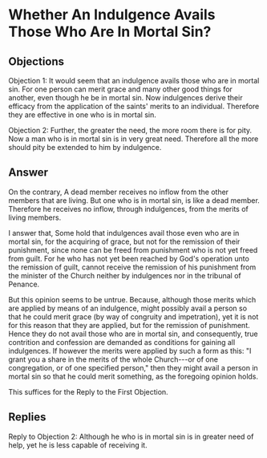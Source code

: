 # Whether An Indulgence Avails Those Who Are In Mortal Sin?

## Objections

Objection 1: It would seem that an indulgence avails those who are in mortal sin. For one person can merit grace and many other good things for another, even though he be in mortal sin. Now indulgences derive their efficacy from the application of the saints' merits to an individual. Therefore they are effective in one who is in mortal sin.

Objection 2: Further, the greater the need, the more room there is for pity. Now a man who is in mortal sin is in very great need. Therefore all the more should pity be extended to him by indulgence.

## Answer

On the contrary, A dead member receives no inflow from the other members that are living. But one who is in mortal sin, is like a dead member. Therefore he receives no inflow, through indulgences, from the merits of living members.

I answer that, Some hold that indulgences avail those even who are in mortal sin, for the acquiring of grace, but not for the remission of their punishment, since none can be freed from punishment who is not yet freed from guilt. For he who has not yet been reached by God's operation unto the remission of guilt, cannot receive the remission of his punishment from the minister of the Church neither by indulgences nor in the tribunal of Penance.

But this opinion seems to be untrue. Because, although those merits which are applied by means of an indulgence, might possibly avail a person so that he could merit grace (by way of congruity and impetration), yet it is not for this reason that they are applied, but for the remission of punishment. Hence they do not avail those who are in mortal sin, and consequently, true contrition and confession are demanded as conditions for gaining all indulgences. If however the merits were applied by such a form as this: "I grant you a share in the merits of the whole Church---or of one congregation, or of one specified person," then they might avail a person in mortal sin so that he could merit something, as the foregoing opinion holds.

This suffices for the Reply to the First Objection.

## Replies

Reply to Objection 2: Although he who is in mortal sin is in greater need of help, yet he is less capable of receiving it.